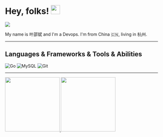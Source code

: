 # Hey, folks! <img src="https://raw.githubusercontent.com/thinkerou/thinkerou/master/wave.gif" width="30px"> 

[![](https://gitwar.herokuapp.com/badge?username=cookieY&label=Gitwar%20Profile%20Score&style=for-the-badge&color=0088cc)](https://gitwar.herokuapp.com/)

My name is 叶邵斌 and I'm a Devops. I'm from China 🇨🇳, living in 杭州.

<hr>

## Languages & Frameworks & Tools & Abilities

![Go](https://img.shields.io/badge/-Go-black?logo=go&style=social)
![MySQL](https://img.shields.io/badge/-MySQL-black?logo=mysql&style=social)
![Git](https://img.shields.io/badge/-Git-black?logo=git&style=social)

<hr>

<a href="https://github.com/cookieY/github-readme-stats" title="Go to Source">
  <img height=180 src="https://github-readme-stats.vercel.app/api?username=cookieY&show_icons=true&theme=gotham">
</a>
<a href="https://github.com/anuraghazra/github-readme-stats">
  <img height=180 src="https://github-readme-stats.vercel.app/api/top-langs/?username=cookieY&hide=c%23,powershell,java&title_color=2aa889&text_color=99d1ce&icon_color=2bbc8a&bg_color=0c1014&langs_count=8&layout=compact" />
</a>
<br/>
